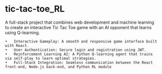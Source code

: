 # tic-tac-toe_RL
A full-stack project that combines web development and machine learning to create an interactive Tic Tac Toe game with an AI opponent that learns using Q-learning.

	•	Interactive Gameplay: A smooth and responsive game interface built with React.
	•	User Authentication: Secure login and registration using JWT.
	•	Reinforcement Learning AI: A Python Q-learning agent that trains via self-play to learn optimal strategies.
	•	Full-Stack Integration: Seamless communication between the React front-end, Node.js back-end, and Python RL module
